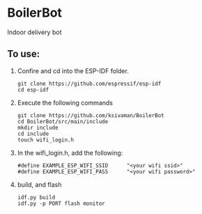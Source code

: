 # BoilerBot
Indoor delivery bot

## To use:
1. Confire and cd into the ESP-IDF folder.
    ```
    git clone https://github.com/espressif/esp-idf
    cd esp-idf
    ```
2. Execute the following commands
    ```
    git clone https://github.com/ksivaman/BoilerBot
    cd BoilerBot/src/main/include
    mkdir include
    cd include
    touch wifi_login.h
    ```
3. In the wifi_login.h, add the following:
    ```
    #define EXAMPLE_ESP_WIFI_SSID      "<your wifi ssid>"
    #define EXAMPLE_ESP_WIFI_PASS      "<your wifi password>"
    ```
4. build, and flash
    ```
    idf.py build
    idf.py -p PORT flash monitor
    ```